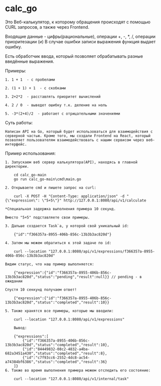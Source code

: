 # calc_go

Это Веб-калькулятор, к которому обращения происходят с помощью CURL запросов, а также через Frontend.

Входящие данные - цифры(рациональные), операции +, -, *, /, операции приоритезации (и) В случае ошибки записи выражения функция выдает ошибку.

Есть обработчик ввода, который позволяет обрабатывать разные введённые выражения.

Примеры:

    1. 1 + 1  - с пробелами

    2. (1 + 1) + 1  - c скобками

    3. 2+2*2  - расставлять приоритет вычислений

    4. 2 / 0  - выведет ошибку т.к. деление на ноль

    5. -3*(2+4)/2  - работает с отрицательными значениями


Суть работы:

    Написан API на Go, который будет использоваться для взаимодействия с серверной частью. Кроме того, мы создали Frontend на React, который позволяет пользователям взаимодействовать с нашим сервисом через веб-интерфейс.

Пример использования:

    1. Запускаем веб сервер калькулятора(API), находясь в главной директории.

        cd calc_go-main
        go run calc_go-main\cmd\main.go

    2. Открываете cmd и пишете запрос на curl: 

        curl -X POST -H "Content-Type: application/json" -d "{\"expression\": \"5+5\"}" http://127.0.0.1:8080/api/v1/calculate

    *Специальная задержка выполнения примера 10 секунд.

    Вместо "5+5" подставляете свои примеры.

    3. Дальше создается Task`a, у которой свой уникальный id:

        {"id":"f366357a-8955-406b-856c-13b3b3ac820d"}

    4. Затем мы можем обратиться к этой задаче по id:

        curl --location "127.0.0.1:8080/api/v1/expressions/f366357a-8955-406b-856c-13b3b3ac820d"

    Видим статус, что наш пример выполняется:

        {"expression":{"id":"f366357a-8955-406b-856c-13b3b3ac820d","status":"pending","result":null}} // pending - в ожидании

    Спустя 10 секкунд получаем ответ!

        {"expression":{"id":"f366357a-8955-406b-856c-13b3b3ac820d","status":"completed","result":10}}

    5. Также хранятся все примеры, которые мы вводили: 

        curl --location "127.0.0.1:8080/api/v1/expressions"

        Вывод:

        {"expressions":[
            {"id":"f366357a-8955-406b-856c-13b3b3ac820d","status":"completed","result":10},
            {"id":"84449832-08c2-4832-a4ba-682a3451a430","status":"completed","result":8},
            {"id":"c7f93cc6-2552-4dc8-ac54-a74384bf6386","status":"completed","result":36}
        ]}
    6. Также во время выполнения примера можем отследить его состояние:
        
        curl --location "127.0.0.1:8080/api/v1/internal/task"